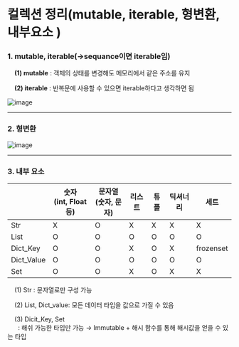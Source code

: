 # 컬렉션 정리(mutable, iterable, 형변환, 내부요소 )

### 1. mutable, iterable(→sequance이면 iterable임)

    **(1) mutable** : 객체의 상태를 변경해도 메모리에서 같은 주소를 유지

    **(2) iterable** : 반복문에 사용할 수 있으면 iterable하다고 생각하면 됨
  
![image](https://github.com/JeongJonggil/TIL/assets/139416006/44a6b260-c080-47bb-9fe3-949e4d82455e)



**********

### 2. 형변환
![image](https://github.com/JeongJonggil/TIL/assets/139416006/89421ae8-90d0-490b-8e95-7a95c901af26)


****

### 3. 내부 요소

|            | 숫자  <br>(int, Float 등) | 문자열  <br>(숫자, 문자) | 리스트 | 튜플  | 딕셔너리 | 세트        |
| ---------- | ---------------------- | ----------------- | --- | --- | ---- | --------- |
| Str        | X                      | O                 | X   | X   | X    | X         |
| List       | O                      | O                 | O   | O   | O    | O         |
| Dict_Key   | O                      | O                 | X   | O   | X    | frozenset |
| Dict_Value | O                      | O                 | O   | O   | O    | O         |
| Set        | O                      | O                 | X   | O   | X    | X         |

    (1) Str : 문자열로만 구성 가능

    (2) List, Dict_value: 모든 데이터 타입을 값으로 가질 수 있음

    (3) Dicit_Key, Set  
      : 해쉬 가능한 타입만 가능 → Immutable + 해시 함수를 통해 해시값을 얻을 수 있는 타입
